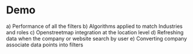 # Demo

a) Performance of all the filters
b) Algorithms applied to match Industries and roles
c) Openstreetmap integration at the location level
d) Refreshing data when the company or website search by user
e) Converting company associate data points into filters
